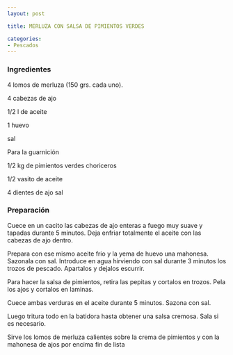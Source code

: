```yaml
---
layout: post

title: MERLUZA CON SALSA DE PIMIENTOS VERDES

categories:
- Pescados
---
```

<h3>Ingredientes</h3>
4 lomos de merluza (150 grs. cada uno).

4 cabezas de ajo

1/2 l de aceite

1 huevo

sal

Para la guarnición

1/2 kg de pimientos verdes choriceros

1/2 vasito de aceite

4 dientes de ajo sal

<h3>Preparación</h3>
Cuece en un cacito las cabezas de ajo enteras a fuego muy suave y tapadas durante 5 minutos. Deja enfriar totalmente el aceite con las cabezas de ajo dentro.

Prepara con ese mismo aceite frio y la yema de huevo una mahonesa. Sazonala con sal. Introduce en agua hirviendo con sal durante 3 minutos los trozos de pescado. Apartalos y dejalos escurrir.

Para hacer la salsa de pimientos, retira las pepitas y cortalos en trozos. Pela los ajos y cortalos en laminas.

Cuece ambas verduras en el aceite durante 5 minutos. Sazona con sal.

Luego tritura todo en la batidora hasta obtener una salsa cremosa. Sala si es necesario.

Sirve los lomos de merluza calientes sobre la crema de pimientos y con la mahonesa de ajos por encima fin de lista

